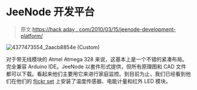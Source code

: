 # JeeNode 开发平台

> 原文:[https://hack aday . com/2010/03/15/jeenode-development-platform/](https://hackaday.com/2010/03/15/jeenode-development-platform/)

![](../Images/788df61951dd8311ab444619dcc09d6b.png "4377473554_2aacb8854e (Custom)")

对于带无线模块的 Atmel Atmega 328 来说，这基本上是一个不错的紧凑布局。完全兼容 Arduino IDE。JeeNode 以套件形式提供，但所有原理图和 CAD 文件都可以下载。看起来他们主要用它来进行家庭监控。到目前为止，我们已经看到他们在他们的 [flickr set](http://www.flickr.com/photos/ka1kjz/sets/72157623449300513/) 上安装了温度传感器、电能计量和红外 LED 模块。